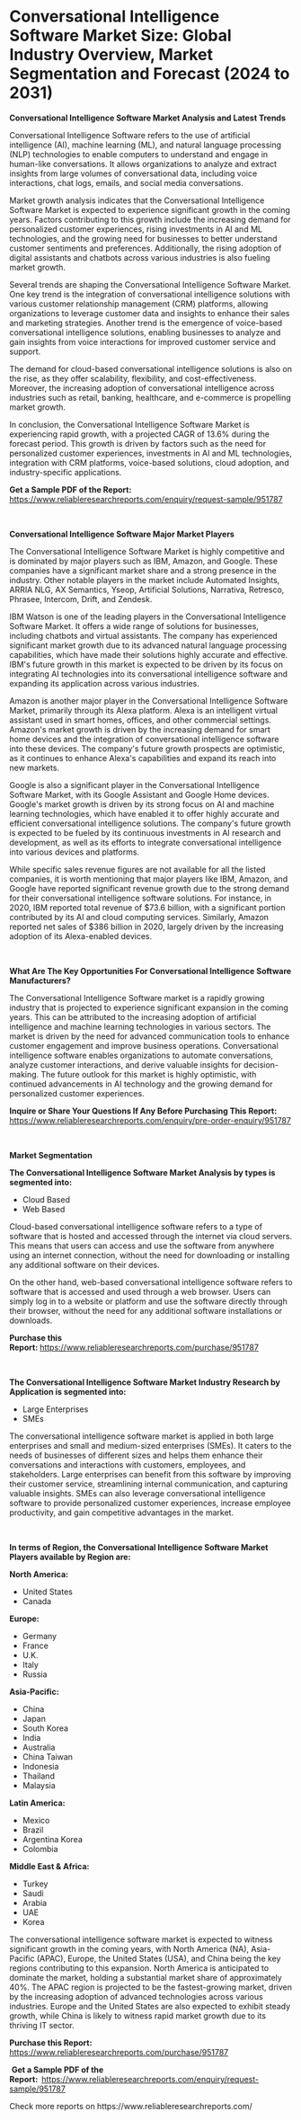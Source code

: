 <p><h1>Conversational Intelligence Software Market Size: Global Industry Overview, Market Segmentation and Forecast (2024 to 2031)</h1></p><p><strong>Conversational Intelligence Software Market Analysis and Latest Trends</strong></p>
<p><p>Conversational Intelligence Software refers to the use of artificial intelligence (AI), machine learning (ML), and natural language processing (NLP) technologies to enable computers to understand and engage in human-like conversations. It allows organizations to analyze and extract insights from large volumes of conversational data, including voice interactions, chat logs, emails, and social media conversations.</p><p>Market growth analysis indicates that the Conversational Intelligence Software Market is expected to experience significant growth in the coming years. Factors contributing to this growth include the increasing demand for personalized customer experiences, rising investments in AI and ML technologies, and the growing need for businesses to better understand customer sentiments and preferences. Additionally, the rising adoption of digital assistants and chatbots across various industries is also fueling market growth.</p><p>Several trends are shaping the Conversational Intelligence Software Market. One key trend is the integration of conversational intelligence solutions with various customer relationship management (CRM) platforms, allowing organizations to leverage customer data and insights to enhance their sales and marketing strategies. Another trend is the emergence of voice-based conversational intelligence solutions, enabling businesses to analyze and gain insights from voice interactions for improved customer service and support.</p><p>The demand for cloud-based conversational intelligence solutions is also on the rise, as they offer scalability, flexibility, and cost-effectiveness. Moreover, the increasing adoption of conversational intelligence across industries such as retail, banking, healthcare, and e-commerce is propelling market growth.</p><p>In conclusion, the Conversational Intelligence Software Market is experiencing rapid growth, with a projected CAGR of 13.6% during the forecast period. This growth is driven by factors such as the need for personalized customer experiences, investments in AI and ML technologies, integration with CRM platforms, voice-based solutions, cloud adoption, and industry-specific applications.</p></p>
<p><strong>Get a Sample PDF of the Report:&nbsp;</strong> <a href="https://www.reliableresearchreports.com/enquiry/request-sample/951787">https://www.reliableresearchreports.com/enquiry/request-sample/951787</a></p>
<p>&nbsp;</p>
<p><strong>Conversational Intelligence Software Major Market Players</strong></p>
<p><p>The Conversational Intelligence Software Market is highly competitive and is dominated by major players such as IBM, Amazon, and Google. These companies have a significant market share and a strong presence in the industry. Other notable players in the market include Automated Insights, ARRIA NLG, AX Semantics, Yseop, Artificial Solutions, Narrativa, Retresco, Phrasee, Intercom, Drift, and Zendesk.</p><p>IBM Watson is one of the leading players in the Conversational Intelligence Software Market. It offers a wide range of solutions for businesses, including chatbots and virtual assistants. The company has experienced significant market growth due to its advanced natural language processing capabilities, which have made their solutions highly accurate and effective. IBM's future growth in this market is expected to be driven by its focus on integrating AI technologies into its conversational intelligence software and expanding its application across various industries.</p><p>Amazon is another major player in the Conversational Intelligence Software Market, primarily through its Alexa platform. Alexa is an intelligent virtual assistant used in smart homes, offices, and other commercial settings. Amazon's market growth is driven by the increasing demand for smart home devices and the integration of conversational intelligence software into these devices. The company's future growth prospects are optimistic, as it continues to enhance Alexa's capabilities and expand its reach into new markets.</p><p>Google is also a significant player in the Conversational Intelligence Software Market, with its Google Assistant and Google Home devices. Google's market growth is driven by its strong focus on AI and machine learning technologies, which have enabled it to offer highly accurate and efficient conversational intelligence solutions. The company's future growth is expected to be fueled by its continuous investments in AI research and development, as well as its efforts to integrate conversational intelligence into various devices and platforms.</p><p>While specific sales revenue figures are not available for all the listed companies, it is worth mentioning that major players like IBM, Amazon, and Google have reported significant revenue growth due to the strong demand for their conversational intelligence software solutions. For instance, in 2020, IBM reported total revenue of $73.6 billion, with a significant portion contributed by its AI and cloud computing services. Similarly, Amazon reported net sales of $386 billion in 2020, largely driven by the increasing adoption of its Alexa-enabled devices.</p></p>
<p>&nbsp;</p>
<p><strong>What Are The Key Opportunities For Conversational Intelligence Software Manufacturers?</strong></p>
<p><p>The Conversational Intelligence Software market is a rapidly growing industry that is projected to experience significant expansion in the coming years. This can be attributed to the increasing adoption of artificial intelligence and machine learning technologies in various sectors. The market is driven by the need for advanced communication tools to enhance customer engagement and improve business operations. Conversational intelligence software enables organizations to automate conversations, analyze customer interactions, and derive valuable insights for decision-making. The future outlook for this market is highly optimistic, with continued advancements in AI technology and the growing demand for personalized customer experiences.</p></p>
<p><strong>Inquire or Share Your Questions If Any Before Purchasing This Report:</strong> <a href="https://www.reliableresearchreports.com/enquiry/pre-order-enquiry/951787">https://www.reliableresearchreports.com/enquiry/pre-order-enquiry/951787</a></p>
<p>&nbsp;</p>
<p><strong>Market Segmentation</strong></p>
<p><strong>The Conversational Intelligence Software Market Analysis by types is segmented into:</strong></p>
<p><ul><li>Cloud Based</li><li>Web Based</li></ul></p>
<p><p>Cloud-based conversational intelligence software refers to a type of software that is hosted and accessed through the internet via cloud servers. This means that users can access and use the software from anywhere using an internet connection, without the need for downloading or installing any additional software on their devices. </p><p>On the other hand, web-based conversational intelligence software refers to software that is accessed and used through a web browser. Users can simply log in to a website or platform and use the software directly through their browser, without the need for any additional software installations or downloads.</p></p>
<p><strong>Purchase this Report:&nbsp;</strong><a href="https://www.reliableresearchreports.com/purchase/951787">https://www.reliableresearchreports.com/purchase/951787</a></p>
<p>&nbsp;</p>
<p><strong>The Conversational Intelligence Software Market Industry Research by Application is segmented into:</strong></p>
<p><ul><li>Large Enterprises</li><li>SMEs</li></ul></p>
<p><p>The conversational intelligence software market is applied in both large enterprises and small and medium-sized enterprises (SMEs). It caters to the needs of businesses of different sizes and helps them enhance their conversations and interactions with customers, employees, and stakeholders. Large enterprises can benefit from this software by improving their customer service, streamlining internal communication, and capturing valuable insights. SMEs can also leverage conversational intelligence software to provide personalized customer experiences, increase employee productivity, and gain competitive advantages in the market.</p></p>
<p>&nbsp;</p>
<p><strong>In terms of Region, the Conversational Intelligence Software Market Players available by Region are:</strong></p>
<p>
    <p> <strong> North America: </strong>
        <ul>
            <li>United States</li>
            <li>Canada</li>
        </ul>
        </p> 
    <p> <strong> Europe: </strong>
        <ul>
            <li>Germany</li>
            <li>France</li>
            <li>U.K.</li>
            <li>Italy</li>
            <li>Russia</li>
        </ul>
        </p> 
    <p> <strong> Asia-Pacific: </strong>
        <ul>
            <li>China</li>
            <li>Japan</li>
            <li>South Korea</li>
            <li>India</li>
            <li>Australia</li>
            <li>China Taiwan</li>
            <li>Indonesia</li>
            <li>Thailand</li>
            <li>Malaysia</li>
        </ul>
        </p> 
    <p> <strong> Latin America: </strong>
        <ul>
            <li>Mexico</li>
            <li>Brazil</li>
            <li>Argentina Korea</li>
            <li>Colombia</li>
        </ul>
        </p> 
    <p> <strong> Middle East & Africa: </strong>
        <ul>
            <li>Turkey</li>
            <li>Saudi</li>
            <li>Arabia</li>
            <li>UAE</li>
            <li>Korea</li>
        </ul>
    </p>
    </p>
<p><p>The conversational intelligence software market is expected to witness significant growth in the coming years, with North America (NA), Asia-Pacific (APAC), Europe, the United States (USA), and China being the key regions contributing to this expansion. North America is anticipated to dominate the market, holding a substantial market share of approximately 40%. The APAC region is projected to be the fastest-growing market, driven by the increasing adoption of advanced technologies across various industries. Europe and the United States are also expected to exhibit steady growth, while China is likely to witness rapid market growth due to its thriving IT sector.</p></p>
<p><strong>Purchase this Report: </strong><a href="https://www.reliableresearchreports.com/purchase/951787">https://www.reliableresearchreports.com/purchase/951787</a></p>
<p>&nbsp;<strong>Get a Sample PDF of the Report:&nbsp;&nbsp;</strong><a href="https://www.reliableresearchreports.com/enquiry/request-sample/951787">https://www.reliableresearchreports.com/enquiry/request-sample/951787</a></p>
<p><strong></strong></p>
<p>Check more reports on https://www.reliableresearchreports.com/</p>